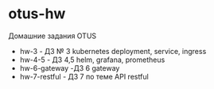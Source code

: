 # otus-hw
Домашние задания OTUS
- hw-3 - ДЗ № 3 kubernetes deployment, service, ingress
- hw-4-5 - ДЗ 4,5 helm, grafana, prometheus
- hw-6-gateway -ДЗ 6 gateway
- hw-7-restful - ДЗ 7 по теме API restful
